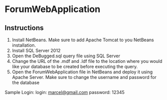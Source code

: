 # ForumWebApplication

<h2>Instructions</h2>

1)	Install NetBeans. Make sure to add Apache Tomcat to you NetBeans installation.
2)	Install SQL Server 2012
3)	Open the DeBugged.sql query file using SQL Server
4)	Change the URL of the .mdf and .ldf file to the location where you would like your database to be created before executing the query.
5)	Open the ForumWebApplication file in NetBeans and deploy it using Apache Server. Make sure to change the username and password for the database

Sample Login:
login: marcel@gmail.com 
password: 12345
